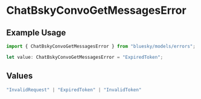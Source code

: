 # ChatBskyConvoGetMessagesError

## Example Usage

```typescript
import { ChatBskyConvoGetMessagesError } from "bluesky/models/errors";

let value: ChatBskyConvoGetMessagesError = "ExpiredToken";
```

## Values

```typescript
"InvalidRequest" | "ExpiredToken" | "InvalidToken"
```